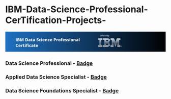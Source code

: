 # IBM-Data-Science-Professional-CerTification-Projects-
![Certification](https://github.com/skbhere/IBM-Data-Science-Professional-CerTification-Projects-/blob/master/images/vector-illustration-happy-pongal-greeting-450w-347387615.jpg)
### Data Science Professional - [Badge](https://www.youracclaim.com/badges/4fc42dcb-4fb2-44f1-8dc5-a11f392d198d/public_url)
### Applied Data Science Specialist - [Badge](https://www.youracclaim.com/badges/527089c0-9d6e-4aa9-9e2b-8a40bdfde978/public_url)
### Data Science Foundations Specialist - [Badge](https://www.youracclaim.com/badges/4fc42dcb-4fb2-44f1-8dc5-a11f392d198d/public_url)
